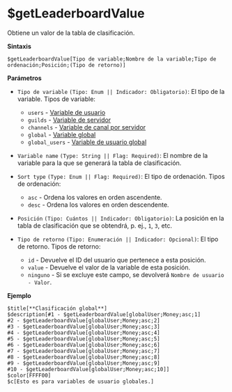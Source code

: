 # $getLeaderboardValue
Obtiene un valor de la tabla de clasificación.

**Sintaxis**
```
$getLeaderboardValue[Tipo de variable;Nombre de la variable;Tipo de ordenación;Posición;(Tipo de retorno)]
```

**Parámetros**
- `Tipo de variable` `(Tipo: Enum || Indicador: Obligatorio)`: El tipo de la variable. Tipos de variable:

    - `users` - [Variable de usuario](../gen/variables.md#user-variables)
    - `guilds` - [Variable de servidor](../gen/variables.md#server-variables)
    - `channels` - [Variable de canal por servidor](../gen/variables.md#server-variables)
    - `global` - [Variable global](../gen//variables.md#globalglobal-user-variables)
    - `global_users` - [Variable de usuario global](../gen//variables.md#globalglobal-user-variables)

- `Variable name` `(Type: String || Flag: Required)`: El nombre de la variable para la que se generará la tabla de clasificación.

- `Sort type` `(Type: Enum || Flag: Required)`: El tipo de ordenación. Tipos de ordenación:
   - `asc` - Ordena los valores en orden ascendente.
   - `desc` - Ordena los valores en orden descendente. 
   
- `Posición` `(Tipo: Cuántos || Indicador: Obligatorio)`: La posición en la tabla de clasificación que se obtendrá, p. ej., `1`, `3`, etc.

- `Tipo de retorno` `(Tipo: Enumeración || Indicador: Opcional)`: El tipo de retorno. Tipos de retorno:

    - `id` - Devuelve el ID del usuario que pertenece a esta posición.
    - `value` - Devuelve el valor de la variable de esta posición.
    - `ninguno` - Si se excluye este campo, se devolverá `Nombre de usuario - Valor`.

**Ejemplo**
```
$title[**Clasificación global**]
$description[#1 - $getLeaderboardValue[globalUser;Money;asc;1]
#2 - $getLeaderboardValue[globalUser;Money;asc;2]
#3 - $getLeaderboardValue[globalUser;Money;asc;3]
#4 - $getLeaderboardValue[globalUser;Money;asc;4]
#5 - $getLeaderboardValue[globalUser;Money;asc;5]
#6 - $getLeaderboardValue[globalUser;Money;asc;6]
#7 - $getLeaderboardValue[globalUser;Money;asc;7]
#8 - $getLeaderboardValue[globalUser;Money;asc;8]
#9 - $getLeaderboardValue[globalUser;Money;asc;9]
#10 - $getLeaderboardValue[globalUser;Money;asc;10]]
$color[FFFF00]
$c[Esto es para variables de usuario globales.]
```